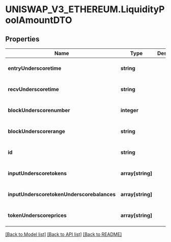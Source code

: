 # UNISWAP_V3_ETHEREUM.LiquidityPoolAmountDTO

## Properties
Name | Type | Description | Notes
------------ | ------------- | ------------- | -------------
**entryUnderscoretime** | **string** |  | [optional] [default to null]
**recvUnderscoretime** | **string** |  | [optional] [default to null]
**blockUnderscorenumber** | **integer** |  | [optional] [default to null]
**blockUnderscorerange** | **string** |  | [optional] [default to null]
**id** | **string** |  | [optional] [default to null]
**inputUnderscoretokens** | **array[string]** |  | [optional] [default to null]
**inputUnderscoretokenUnderscorebalances** | **array[string]** |  | [optional] [default to null]
**tokenUnderscoreprices** | **array[string]** |  | [optional] [default to null]

[[Back to Model list]](../README.md#documentation-for-models) [[Back to API list]](../README.md#documentation-for-api-endpoints) [[Back to README]](../README.md)


